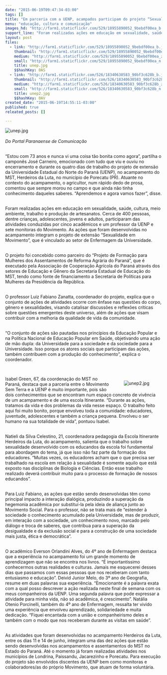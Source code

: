 ```yaml
---
date: "2015-06-19T09:47:34-03:00"
tags: []
title: "Em parceria com a UENP, acampados participam do projeto “Sexualidade em Movimento”"
menu: "educação, cultura e comunicação"
images_hd: "http://farm1.staticflickr.com/529/18955890052_9bebdf00ea_b.jpg"
support_line: "Foram realizadas ações em educação em sexualidade, saúde, cultura, meio ambiente, trabalho e produção de artesanatos."
layout: post
files:
  - link: "http://farm1.staticflickr.com/529/18955890052_9bebdf00ea_b.jpg"
    thumbnail: "http://farm1.staticflickr.com/529/18955890052_9bebdf00ea_t.jpg"
    medium: "http://farm1.staticflickr.com/529/18955890052_9bebdf00ea_z.jpg"
    small: "http://farm1.staticflickr.com/529/18955890052_9bebdf00ea_n.jpg"
    title: unep.jpg
    $$hashKey: 0AS
  - link: "http://farm1.staticflickr.com/526/18340630583_90bf3c628b_b.jpg"
    thumbnail: "http://farm1.staticflickr.com/526/18340630583_90bf3c628b_t.jpg"
    medium: "http://farm1.staticflickr.com/526/18340630583_90bf3c628b_z.jpg"
    small: "http://farm1.staticflickr.com/526/18340630583_90bf3c628b_n.jpg"
    title: unep2.jpg
    $$hashKey: 0AV
created_date: "2015-06-19T14:55:11-03:00"
published: true
releated_posts: []

---
```

<p><img alt="unep.jpg" src="http://farm1.staticflickr.com/529/18955890052_9bebdf00ea_b.jpg" /><br />
<br />
<em>Do Portal Paranaense de Comunica&ccedil;&atilde;o</em></p>

<p><br />
&ldquo;Estou com 73 anos e nunca vi uma coisa t&atilde;o bonita como agora&rdquo;, partilha o campon&ecirc;s Jos&eacute; Carneiro, emocionado com tudo que viu e ouviu no encerramento e durante os quatro dias de trabalho do projeto de extens&atilde;o da Universidade Estadual do Norte do Paran&aacute; (UENP), no acampamento do MST, Herdeiros da Luta, no munic&iacute;pio de Porecatu (PR). Atuante no contexto do acampamento, o agricultor, num r&aacute;pido dedo de prosa, comentou que sempre morou no campo e que ainda n&atilde;o tinha conhecimento daqueles saberes. &ldquo;Aprendemos e agora vamos fazer&rdquo;, disse.</p>

<p><br />
Foram realizadas a&ccedil;&otilde;es em educa&ccedil;&atilde;o em sexualidade, sa&uacute;de, cultura, meio ambiente, trabalho e produ&ccedil;&atilde;o de artesanatos. Cerca de 400 pessoas, dentre crian&ccedil;as, adolescentes, jovens e adultos, participaram das atividades conduzidas por cinco acad&ecirc;micos e um professor da UENP e sete monitoras do Movimento. As a&ccedil;&otilde;es que foram desenvolvidas no acampamento integram o projeto de extens&atilde;o &ldquo;Sexualidade em Movimento&rdquo;, que &eacute; vinculado ao setor de Enfermagem da Universidade.</p>

<p><br />
O projeto foi concebido como parceiro do &ldquo;Projeto de Forma&ccedil;&atilde;o para Mulheres dos Assentamentos de Reforma Agr&aacute;ria do Paran&aacute;&rdquo;, que &eacute; executado pela Associa&ccedil;&atilde;o de Coopera&ccedil;&atilde;o Agr&iacute;cola do Paran&aacute; atrav&eacute;s dos setores de Educa&ccedil;&atilde;o e G&ecirc;nero da Secretaria Estadual de Educa&ccedil;&atilde;o do MST, tendo como fonte de financiamento a Secretaria de Pol&iacute;ticas para Mulheres da Presid&ecirc;ncia da Rep&uacute;blica.</p>

<p><br />
O professor Luiz Fabiano Zanatta, coordenador do projeto, explica que o conjunto de a&ccedil;&otilde;es de atividades ocorre com &ecirc;nfase nas quest&otilde;es do corpo, g&ecirc;nero e sexualidades, visando catalisar discuss&otilde;es e reflex&otilde;es cr&iacute;ticas sobre quest&otilde;es emergentes deste universo, al&eacute;m de a&ccedil;&otilde;es que visam contribuir com a melhoria da qualidade de vida da comunidade.</p>

<p><br />
&ldquo;O conjunto de a&ccedil;&otilde;es s&atilde;o pautadas nos princ&iacute;pios da Educa&ccedil;&atilde;o Popular e na Pol&iacute;tica Nacional de Educa&ccedil;&atilde;o Popular em Sa&uacute;de, objetivando uma a&ccedil;&atilde;o de m&atilde;o dupla: da Universidade para a sociedade e da sociedade para a Universidade. Isso porque os atores sociais que participam das a&ccedil;&otilde;es, tamb&eacute;m contribuem com a produ&ccedil;&atilde;o do conhecimento&rdquo;, explica o coordenador.</p>

<p>&nbsp;</p>

<figure class="image" style="float:right"><img alt="unep2.jpg" src="http://farm1.staticflickr.com/526/18340630583_90bf3c628b_b.jpg" />
<figcaption></figcaption>
</figure>

<p>Isabel Green, 67, da coordena&ccedil;&atilde;o do MST no Paran&aacute;, destaca que a parceria entre o Movimento Sem Terra e a UENP &eacute; muito importante, pois s&atilde;o dois conhecimentos que se encontram num espa&ccedil;o concreto de viv&ecirc;ncia de um acampamento e de uma escola Itinerante. &ldquo;Durante as a&ccedil;&otilde;es, tratamos da vida e dos problemas da vida nesse espa&ccedil;o. O trabalho feito aqui foi muito bonito, porque envolveu toda a comunidade: educadores, juventude, adolescentes e tamb&eacute;m a crian&ccedil;a pequena. Envolveu o ser humano na sua totalidade de vida&rdquo;, pontuou Isabel.</p>

<p><br />
Natieli da Silva Celestino, 21, coordenadora pedagogia da Escola Itinerante Herdeiros da Luta, do acampamento, salienta que o trabalho sobre sexualidade desenvolvido com os educandos da escola foi fundamental para abordagem do tema, j&aacute; que isso n&atilde;o faz parte da forma&ccedil;&atilde;o dos educadores. &ldquo;Muitas vezes, os educadores acham que o que precisa ser trabalhado na escola em rela&ccedil;&atilde;o &agrave; sexualidade &eacute; somente aquilo que est&aacute; exposto nas disciplinas de Biologia e Ci&ecirc;ncias. Ent&atilde;o esse trabalho realizado dever&aacute; contribuir muito para o processo de forma&ccedil;&atilde;o de nossos educandos&rdquo;.</p>

<p><br />
Para Luiz Fabiano, as a&ccedil;&otilde;es que est&atilde;o sendo desenvolvidas t&ecirc;m como principal impacto a intera&ccedil;&atilde;o dial&oacute;gica, produzindo a supera&ccedil;&atilde;o da hegemonia acad&ecirc;mica por substitu&iacute;-la pela ideia de alian&ccedil;a junto ao Movimento Social. Para o professor, n&atilde;o se trata mais de &ldquo;estender &agrave; sociedade o conhecimento acumulado pela Universidade, mas de produzir, em intera&ccedil;&atilde;o com a sociedade, um conhecimento novo, marcado pelo di&aacute;logo e troca de saberes, que contribua para a supera&ccedil;&atilde;o da desigualdade e da exclus&atilde;o social e para a constru&ccedil;&atilde;o de uma sociedade mais justa, &eacute;tica e democr&aacute;tica&rdquo;.</p>

<p><br />
O acad&ecirc;mico Everson Orlandini Alves, do 4&ordm; ano de Enfermagem destaca que a experi&ecirc;ncia no acampamento foi um grande momento de aprendizagem que n&atilde;o se encontra nos livros. &ldquo;&Eacute; important&iacute;ssimo conhecermos outras realidades e culturas. Jamais me esquecerei desses dias que passamos com essas pessoas que nos receberam com tanto entusiasmo e educa&ccedil;&atilde;o&rdquo;. Deivid Junior Melo, do 3&ordm; ano de Geografia, resume em duas palavras sua experi&ecirc;ncia. &ldquo;Emocionante &eacute; a palavra exata com a qual posso descrever a a&ccedil;&atilde;o realizada neste final de semana com os meus companheiros da UENP. Uma segunda palavra que pode expressar a atividade para minha vida, n&atilde;o s&oacute; acad&ecirc;mica, &eacute; crescimento&rdquo;. Nat&aacute;lia Otenio Porcinelli, tamb&eacute;m do 4&ordm; ano de Enfermagem, ressalta ter vivido uma experi&ecirc;ncia que envolveu aprendizado, solidariedade e muita dedica&ccedil;&atilde;o. &ldquo;Fiquei encantada com a uni&atilde;o e companheirismo deles e tamb&eacute;m com o modo que nos receberam durante as visitas em sa&uacute;de&rdquo;.</p>

<p><br />
As atividades que foram desenvolvidas no acampamento Herdeiros da Luta, entre os dias 11 e 14 de junho, integram uma das dez a&ccedil;&otilde;es que est&atilde;o sendo desenvolvidas nos acampamentos e assentamentos do MST no Estado do Paran&aacute;. At&eacute; o momento j&aacute; foram realizadas atividades nos munic&iacute;pios de Londrina, Paissandu, Jacarezinho e Porecatu. Para execu&ccedil;&atilde;o do projeto s&atilde;o envolvidos discentes da UENP bem como monitoras e colaboradores/as do pr&oacute;prio Movimento, que atuam de forma volunt&aacute;ria.</p>
